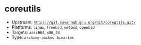 # coreutils
- Upstream: [`https://git.savannah.gnu.org/git/coreutils.git/`](https://git.savannah.gnu.org/git/coreutils.git/)
- Platforms: `linux`, `freebsd`, `netbsd`, `openbsd`
- Targets: `aarch64`, `x86_64`
- Type: `archive-packed binaries`